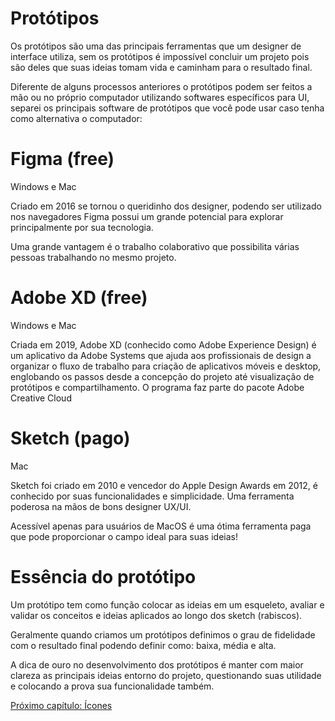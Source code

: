 # Protótipos 

Os protótipos são uma das principais ferramentas que um designer de interface utiliza, sem os protótipos é impossível concluir um projeto pois são deles que suas ideias tomam vida e caminham para o resultado final.

Diferente de alguns processos anteriores o protótipos podem ser feitos a mão ou no próprio computador utilizando softwares específicos para UI, separei os principais software de protótipos que você pode usar caso tenha como alternativa o computador:

# Figma (free) 
Windows e Mac

Criado em 2016 se tornou o queridinho dos designer, podendo ser utilizado nos navegadores Figma possui um grande potencial para explorar principalmente por sua tecnologia.

Uma grande vantagem é o trabalho colaborativo que possibilita várias pessoas trabalhando no mesmo projeto.

# Adobe XD (free)
Windows e Mac 

Criada em 2019, Adobe XD (conhecido como Adobe Experience Design) é um aplicativo da Adobe Systems que ajuda aos profissionais de design a organizar o fluxo de trabalho para criação de aplicativos móveis e desktop, englobando os passos desde a concepção do projeto até visualização de protótipos e compartilhamento. O programa faz parte do pacote Adobe Creative Cloud

# Sketch (pago)
Mac

Sketch foi criado em 2010 e vencedor do Apple Design Awards em 2012, é conhecido por suas funcionalidades e simplicidade. Uma ferramenta poderosa na mãos de bons designer UX/UI.

Acessível apenas para usuários de MacOS é uma ótima ferramenta paga que pode proporcionar o campo ideal para suas ideias!

# Essência do protótipo

Um protótipo tem como função colocar as ideias em um esqueleto, avaliar e validar os conceitos e ideias aplicados ao longo dos sketch (rabiscos).

Geralmente quando criamos um protótipos definimos o grau de fidelidade com o resultado final podendo definir como: baixa, média e alta. 

A dica de ouro no desenvolvimento dos protótipos é manter com maior clareza as principais ideias entorno do projeto, questionando suas utilidade e colocando a prova sua funcionalidade também.

[Próximo capítulo: Ícones](../13-Ícones/Icones.md)